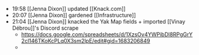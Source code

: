 - 19:58 [[Jenna Dixon]] updated [[Knack.com]]
- 20:07 [[Jenna Dixon]] gardened [[Infrastructure]]
- 21:04 [[Jenna Dixon]] knacked the Yak Map fields + imported [[Vinay Débrou]]'s Discord scrape
    - https://docs.google.com/spreadsheets/d/1XzsOv4YWPibDl8RPgGrY2cl146TKoKcPLq0X3sm2lpE/edit#gid=1683206849
    - 
